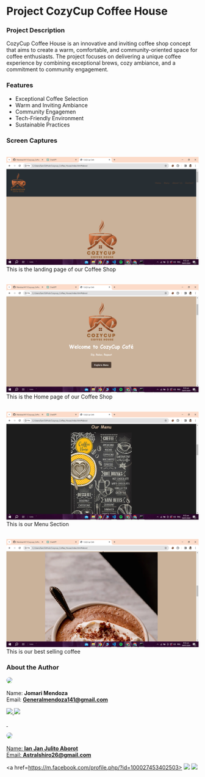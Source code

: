 # Project CozyCup Coffee House


### Project Description 

CozyCup Coffee House is an innovative and inviting coffee shop concept that aims to create a warm, comfortable, and community-oriented space for coffee enthusiasts. The project focuses on delivering a unique coffee experience by combining exceptional brews, cozy ambiance, and a commitment to community engagement.


### Features 

* Exceptional Coffee Selection
* Warm and Inviting Ambiance
* Community Engagemen
* Tech-Friendly Environment
* Sustainable Practices

### Screen Captures

&nbsp;
![Main](https://raw.githubusercontent.com/Mendoza1411/Cozycup_Coffee_House/main/img/111.png)
This is the landing page of our Coffee Shop

&nbsp;
![Home](https://raw.githubusercontent.com/Mendoza1411/Cozycup_Coffee_House/main/img/222.png)
This is the Home page of our Coffee Shop

&nbsp;
![Menu](https://raw.githubusercontent.com/Mendoza1411/Cozycup_Coffee_House/main/img/333.png)
This is our Menu Section

&nbsp;
![Most Selled](https://raw.githubusercontent.com/Mendoza1411/Cozycup_Coffee_House/main/img/444.png)
This is our best selling coffee

### About the Author


<img src = "https://avatars.githubusercontent.com/u/156726364?s=96&v=4" width="150" style="border-radius:50%;">

Name: **Jomari Mendoza**  
Email: **Generalmendoza141@gmail.com**

<a
href="https://web.facebook.com/?_rdc=1&_rdr">
<img src = "https://github.com/gauravghongde/social-icons/blob/master/PNG/Black/Facebook_black.png?raw=true" width="50"><a
href=https://github.com/Mendoza1411>
<img src = "https://github.com/gauravghongde/social-icons/blob/master/PNG/Black/Github_black.png?raw=true" width="50">


&nbsp;

<img src = "https://avatars.githubusercontent.com/u/156725900?s=96&v=4" width="150" style="border-radius:50%;">


Name: **Ian Jan Julito Aborot**  
Email: **Astralshiro26@gmail.com**

<a
href=https://m.facebook.com/profile.php/?id=100027453402503>
<img src = "https://github.com/gauravghongde/social-icons/blob/master/PNG/Black/Facebook_black.png?raw=true" width="50"> <a
href=https://github.com/Aborot11>
<img src = "https://github.com/gauravghongde/social-icons/blob/master/PNG/Black/Github_black.png?raw=true" width="50">

